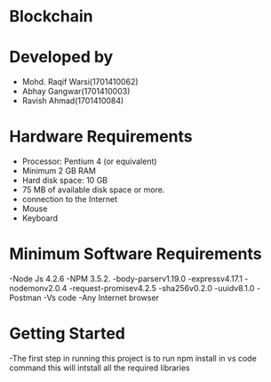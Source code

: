 # Blockchain

# Developed by
 * Mohd. Raqif Warsi(1701410062)
 * Abhay Gangwar(1701410003)
 * Ravish Ahmad(1701410084)

# Hardware Requirements
 - Processor: Pentium 4 (or equivalent)
 - Minimum 2 GB RAM
 - Hard disk space: 10 GB
 - 75 MB of available disk space or more.
 - connection to the Internet 
 - Mouse
 - Keyboard

# Minimum Software Requirements
 -Node Js 4.2.6
 -NPM 3.5.2.
 -body-parserv1.19.0
 -expressv4.17.1
 -nodemonv2.0.4
 -request-promisev4.2.5
 -sha256v0.2.0
 -uuidv8.1.0
 -Postman
 -Vs code
 -Any Internet browser

# Getting Started
 -The first step in running this project is to run npm install in vs code command
  this will intstall all the required libraries 

 

